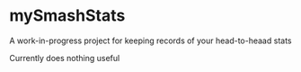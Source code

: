 # mySmashStats

A work-in-progress project for keeping records of your head-to-heaad stats

Currently does nothing useful
